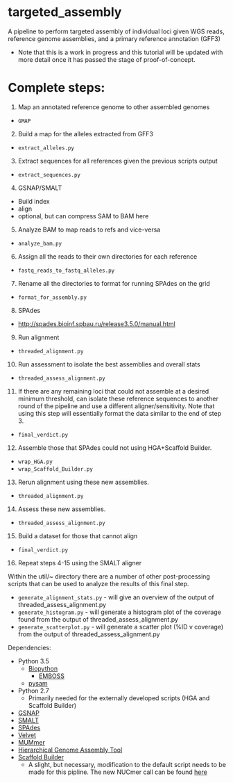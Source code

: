 # targeted_assembly
A pipeline to perform targeted assembly of individual loci given WGS reads, reference genome assemblies, and a primary reference annotation (GFF3)

* Note that this is a work in progress and this tutorial will be updated with more detail once it has passed the stage of proof-of-concept.

# Complete steps:
1. Map an annotated reference genome to other assembled genomes
  * `GMAP`
2. Build a map for the alleles extracted from GFF3
  * `extract_alleles.py` 
3. Extract sequences for all references given the previous scripts output
  * `extract_sequences.py` 
4. GSNAP/SMALT
  * Build index
  * align
  * optional, but can compress SAM to BAM here
5. Analyze BAM to map reads to refs and vice-versa 
  * `analyze_bam.py`
6. Assign all the reads to their own directories for each reference
  * `fastq_reads_to_fastq_alleles.py`
7. Rename all the directories to format for running SPAdes on the grid 
  * `format_for_assembly.py`
8. SPAdes
  * http://spades.bioinf.spbau.ru/release3.5.0/manual.html
9. Run alignment 
  * `threaded_alignment.py`
10. Run assessment to isolate the best assemblies and overall stats
  * `threaded_assess_alignment.py`
11. If there are any remaining loci that could not assemble at a desired minimum threshold, can isolate these reference sequences to another round of the pipeline and use a different aligner/sensitivity. Note that using this step will essentially format the data similar to the end of step 3. 
  * `final_verdict.py`
12. Assemble those that SPAdes could not using HGA+Scaffold Builder.
  * `wrap_HGA.py`
  * `wrap_Scaffold_Builder.py`
13. Rerun alignment using these new assemblies.
  * `threaded_alignment.py`
14. Assess these new assemblies.
  * `threaded_assess_alignment.py`
15. Build a dataset for those that cannot align
  * `final_verdict.py`
16. Repeat steps 4-15 using the SMALT aligner

Within the util/~ directory there are a number of other post-processing scripts that can
be used to analyze the results of this final step. 
* `generate_alignment_stats.py` - will give an overview of the output of threaded_assess_alignment.py
* `generate_histogram.py` - will generate a histogram plot of the coverage found from the output of threaded_assess_alignment.py
* `generate_scatterplot.py` - will generate a scatter plot (%ID v coverage) from the output of threaded_assess_alignment.py


Dependencies:
- Python 3.5
  * [Biopython](https://pypi.python.org/pypi/biopython/1.66)
    * [EMBOSS](http://emboss.open-bio.org/)
  * [pysam](https://pypi.python.org/pypi/pysam)
- Python 2.7
  * Primarily needed for the externally developed scripts (HGA and Scaffold Builder)
- [GSNAP](http://research-pub.gene.com/gmap/)
- [SMALT](http://www.sanger.ac.uk/science/tools/smalt-0)
- [SPAdes](http://bioinf.spbau.ru/spades)
- [Velvet](https://www.ebi.ac.uk/~zerbino/velvet/)
- [MUMmer](http://mummer.sourceforge.net/manual/)
- [Hierarchical Genome Assembly Tool](https://github.com/aalokaily/Hierarchical-Genome-Assembly-HGA)
- [Scaffold Builder](https://github.com/metageni/Scaffold_builder)
  * A slight, but necessary, modification to the default script needs to be made for this pipline. The new NUCmer call can be found [here](https://github.com/jmatsumura/Scaffold_builder/blob/master/scaffold_builder.py)
